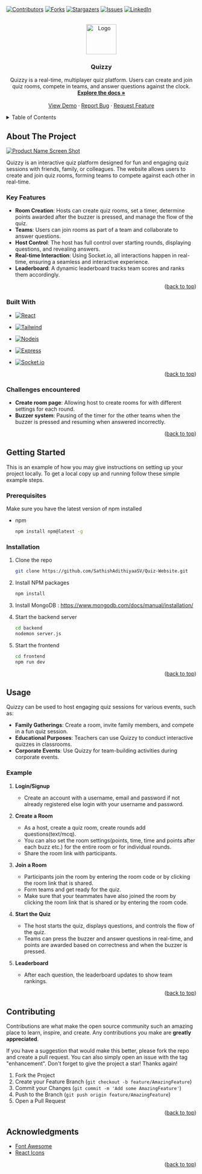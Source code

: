<!-- Improved compatibility of back to top link: See: https://github.com/othneildrew/Best-README-Template/pull/73 -->
<a id="readme-top"></a>
<!--
*** Thanks for checking out the Best-README-Template. If you have a suggestion
*** that would make this better, please fork the repo and create a pull request
*** or simply open an issue with the tag "enhancement".
*** Don't forget to give the project a star!
*** Thanks again! Now go create something AMAZING! :D
-->



<!-- PROJECT SHIELDS -->
<!--
*** I'm using markdown "reference style" links for readability.
*** Reference links are enclosed in brackets [ ] instead of parentheses ( ).
*** See the bottom of this document for the declaration of the reference variables
*** for contributors-url, forks-url, etc. This is an optional, concise syntax you may use.
*** https://www.markdownguide.org/basic-syntax/#reference-style-links
-->
[![Contributors][contributors-shield]][contributors-url]
[![Forks][forks-shield]][forks-url]
[![Stargazers][stars-shield]][stars-url]
[![Issues][issues-shield]][issues-url]
[![LinkedIn][linkedin-shield]][linkedin-url]



<!-- PROJECT LOGO -->
<br />
<div align="center">
  <a href="https://github.com/SathishAdithiyaaSV/Quiz-Website">
    <img src="images/logo.png" alt="Logo" width="80" height="80">
  </a>

<h3 align="center">Quizzy</h3>

  <p align="center">
    Quizzy is a real-time, multiplayer quiz platform. Users can create and join quiz rooms, compete in teams, and answer questions against the clock.
    <br />
    <a href="https://github.com/github_username/repo_name"><strong>Explore the docs »</strong></a>
    <br />
    <br />
    <a href="https://github.com/github_username/repo_name">View Demo</a>
    ·
    <a href="https://github.com/github_username/repo_name/issues/new?labels=bug&template=bug-report---.md">Report Bug</a>
    ·
    <a href="https://github.com/github_username/repo_name/issues/new?labels=enhancement&template=feature-request---.md">Request Feature</a>
  </p>
</div>



<!-- TABLE OF CONTENTS -->
<details>
  <summary>Table of Contents</summary>
  <ol>
    <li>
      <a href="#about-the-project">About The Project</a>
      <ul>
        <li><a href="#key-features">Key Features</a></li>
        <li><a href="#built-with">Built With</a></li>
      </ul>
    </li>
    <li>
      <a href="#getting-started">Getting Started</a>
      <ul>
        <li><a href="#prerequisites">Prerequisites</a></li>
        <li><a href="#installation">Installation</a></li>
      </ul>
    </li>
    <li><a href="#usage">Usage</a></li>
    <li><a href="#contributing">Contributing</a></li>
    <li><a href="#acknowledgments">Acknowledgments</a></li>
  </ol>
</details>



<!-- ABOUT THE PROJECT -->
## About The Project

[![Product Name Screen Shot][product-screenshot]](https://example.com)

Quizzy is an interactive quiz platform designed for fun and engaging quiz sessions with friends, family, or colleagues. The website allows users to create and join quiz rooms, forming teams to compete against each other in real-time.


### Key Features

- **Room Creation**: Hosts can create quiz rooms, set a timer, determine points awarded after the buzzer is pressed, and manage the flow of the quiz.
- **Teams**: Users can join rooms as part of a team and collaborate to answer questions.
- **Host Control**: The host has full control over starting rounds, displaying questions, and revealing answers.
- **Real-time Interaction**: Using Socket.io, all interactions happen in real-time, ensuring a seamless and interactive experience.
- **Leaderboard**: A dynamic leaderboard tracks team scores and ranks them accordingly.


<p align="right">(<a href="#readme-top">back to top</a>)</p>



### Built With

* [![React][React.js]][React-url]

* [![Tailwind][Tailwind]][Tailwind-url]

* [![Nodejs][Nodejs]][Nodejs-url]

* [![Express][Express.js]][Express-url]

* [![Socket.io][Socket.io]][Socket-url]


<p align="right">(<a href="#readme-top">back to top</a>)</p>


### Challenges encountered 

- **Create room page**: Allowing host to create rooms for with different settings for each round.
- **Buzzer system**: Pausing of the timer for the other teams when the buzzer is pressed and resuming when answered incorrectly.

<p align="right">(<a href="#readme-top">back to top</a>)</p>



<!-- GETTING STARTED -->
## Getting Started

This is an example of how you may give instructions on setting up your project locally.
To get a local copy up and running follow these simple example steps.

### Prerequisites

Make sure you have the latest version of npm installed
* npm
  ```sh
  npm install npm@latest -g
  ```

### Installation

1. Clone the repo
   ```sh
   git clone https://github.com/SathishAdithiyaaSV/Quiz-Website.git
   ```
2. Install NPM packages
   ```sh
   npm install
   ```
3. Install MongoDB : https://www.mongodb.com/docs/manual/installation/

3. Start the backend server
   ```sh
   cd backend
   nodemon server.js
   ```
3. Start the frontend 
   ```sh
   cd frontend
   npm run dev
   ```

<p align="right">(<a href="#readme-top">back to top</a>)</p>



<!-- USAGE EXAMPLES -->
## Usage

Quizzy can be used to host engaging quiz sessions for various events, such as:

- **Family Gatherings**: Create a room, invite family members, and compete in a fun quiz session.
- **Educational Purposes**: Teachers can use Quizzy to conduct interactive quizzes in classrooms.
- **Corporate Events**: Use Quizzy for team-building activities during corporate events.

### Example

1. **Login/Signup**
    - Create an account with a username, email and password if not already registered else login with your username and password.

1. **Create a Room**
   - As a host, create a quiz room, create rounds add questions(text/mcq). 
   - You can also set the room settings(points, time, time and points after each buzz etc.) for the entire room or for individual rounds.
   - Share the room link with participants.

2. **Join a Room**
   - Participants join the room by entering the room code or by clicking the room link that is shared.
   - Form teams and get ready for the quiz.
   - Make sure that your teammates have also joined the room by clicking the room link that is shared or by entering the room code.

3. **Start the Quiz**
   - The host starts the quiz, displays questions, and controls the flow of the quiz.
   - Teams can press the buzzer and answer questions in real-time, and points are awarded based on correctness and when the buzzer is pressed.

4. **Leaderboard**
   - After each question, the leaderboard updates to show team rankings.


<p align="right">(<a href="#readme-top">back to top</a>)</p>



<!-- CONTRIBUTING -->
## Contributing

Contributions are what make the open source community such an amazing place to learn, inspire, and create. Any contributions you make are **greatly appreciated**.

If you have a suggestion that would make this better, please fork the repo and create a pull request. You can also simply open an issue with the tag "enhancement".
Don't forget to give the project a star! Thanks again!

1. Fork the Project
2. Create your Feature Branch (`git checkout -b feature/AmazingFeature`)
3. Commit your Changes (`git commit -m 'Add some AmazingFeature'`)
4. Push to the Branch (`git push origin feature/AmazingFeature`)
5. Open a Pull Request

<p align="right">(<a href="#readme-top">back to top</a>)</p>






<!-- ACKNOWLEDGMENTS -->
## Acknowledgments

* [Font Awesome](https://fontawesome.com)
* [React Icons](https://react-icons.github.io/react-icons/search)

<p align="right">(<a href="#readme-top">back to top</a>)</p>



<!-- MARKDOWN LINKS & IMAGES -->
<!-- https://www.markdownguide.org/basic-syntax/#reference-style-links -->
[contributors-shield]: https://img.shields.io/github/contributors/SathishAdithiyaaSV/Quiz-Website?style=for-the-badge
[contributors-url]: https://github.com/SathishAdithiyaaSV/Quiz-Website/graphs/contributors
[forks-shield]: https://img.shields.io/github/forks/SathishAdithiyaaSV/Quiz-Website.svg?style=for-the-badge
[forks-url]: https://github.com/SathishAdithiyaaSV/Quiz-Website/network/members
[stars-shield]: https://img.shields.io/github/stars/SathishAdithiyaaSV/Quiz-Website.svg?style=for-the-badge
[stars-url]: https://github.com/SathishAdithiyaaSV/Quiz-Website/stargazers
[issues-shield]: https://img.shields.io/github/issues/SathishAdithiyaaSV/Quiz-Website.svg?style=for-the-badge
[issues-url]: https://github.com/SathishAdithiyaaSV/Quiz-Website/issues
[license-shield]: https://img.shields.io/github/license/github_username/repo_name.svg?style=for-the-badge
[license-url]: https://github.com/github_username/repo_name/blob/master/LICENSE.txt
[linkedin-shield]: https://img.shields.io/badge/-LinkedIn-black.svg?style=for-the-badge&logo=linkedin&colorB=555
[linkedin-url]: https://linkedin.com/in/linkedin_username
[product-screenshot]: images/screenshot.png
[Next.js]: https://img.shields.io/badge/next.js-000000?style=for-the-badge&logo=nextdotjs&logoColor=white
[Next-url]: https://nextjs.org/
[React.js]: https://img.shields.io/badge/React-20232A?style=for-the-badge&logo=react&logoColor=61DAFB
[React-url]: https://reactjs.org/
[Tailwind]: https://img.shields.io/badge/Tailwind_CSS-38B2AC?style=for-the-badge&logo=tailwind-css&logoColor=white
[Tailwind-url]: https://tailwindcss.com/
[Nodejs]: https://img.shields.io/badge/Node.js-5FA04E?logo=nodedotjs&logoColor=fff&style=for-the-badge
[Nodejs-url]: https://nodejs.org/en
[Express.js]: https://img.shields.io/badge/Express.js-404D59?style=for-the-badge
[Express-url]: https://expressjs.com/
[Socket.io]: https://img.shields.io/badge/Socket.io-010101?logo=socketdotio&logoColor=fff&style=for-the-badge
[Socket-url]: https://socket.io/
[MongoDB]: https://img.shields.io/badge/MongoDB-4EA94B?style=for-the-badge&logo=mongodb&logoColor=white
[MongoDB-url]: https://www.mongodb.com/
[Vue.js]: https://img.shields.io/badge/Vue.js-35495E?style=for-the-badge&logo=vuedotjs&logoColor=4FC08D
[Vue-url]: https://vuejs.org/
[Angular.io]: https://img.shields.io/badge/Angular-DD0031?style=for-the-badge&logo=angular&logoColor=white
[Angular-url]: https://angular.io/
[Svelte.dev]: https://img.shields.io/badge/Svelte-4A4A55?style=for-the-badge&logo=svelte&logoColor=FF3E00
[Svelte-url]: https://svelte.dev/
[Laravel.com]: https://img.shields.io/badge/Laravel-FF2D20?style=for-the-badge&logo=laravel&logoColor=white
[Laravel-url]: https://laravel.com
[Bootstrap.com]: https://img.shields.io/badge/Bootstrap-563D7C?style=for-the-badge&logo=bootstrap&logoColor=white
[Bootstrap-url]: https://getbootstrap.com
[JQuery.com]: https://img.shields.io/badge/jQuery-0769AD?style=for-the-badge&logo=jquery&logoColor=white
[JQuery-url]: https://jquery.com 
